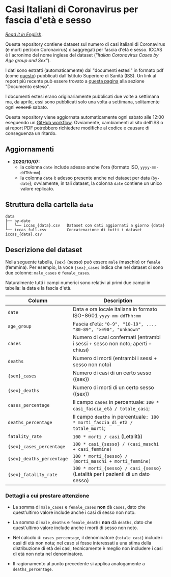 # Casi Italiani di Coronavirus per fascia d'età e sesso

_[Read it in English](README.md)_.

Questa repository contiene dataset sul numero di casi italiani di Coronavirus 
(e morti per/con Coronavirus) disaggregati per fascia d'età e sesso. 
ICCAS è l'acronimo del nome inglese del dataset (*"Italian Coronavirus Cases by 
Age group and Sex"*).

I dati sono estratti (automaticamente) dai "documenti estesi" in formato pdf 
(come [questo](https://www.epicentro.iss.it/coronavirus/bollettino/Bollettino-sorveglianza-integrata-COVID-19_30-marzo-2020.pdf)) 
pubblicati dall'Istituto Superiore di Sanità (ISS). Un link al report più recente 
può essere trovato a [questa pagina](https://www.epicentro.iss.it/coronavirus/sars-cov-2-sorveglianza-dati)
alla sezione "Documento esteso".

I documenti estesi erano originariamente pubblicati due volte a settimana ma, 
da aprile, essi sono pubblicati solo una volta a settimana, solitamente ogni
~~venerdì~~ sabato. 

Questa repository viene aggiornata automaticamente ogni sabato alle 12:00 
eseguendo un [GitHub workflow](.github/workflows/update-data.yaml).
Ovviamente, cambiamenti al sito dell'ISS o ai report PDF potrebbero richiedere 
modifiche al codice e causare di conseguenza un ritardo.


## Aggiornamenti

- **2020/10/07:** 
    - la colonna `date` include adesso anche l'ora (formato ISO, `yyyy-mm-ddThh:mm`).
    - la colonna `date` è adesso presente anche nei dataset per data (`by-date`);
      ovviamente, in tali dataset, la colonna `date` contiene un unico valore replicato.


## Struttura della cartella `data`
```
data
├── by-date                     
│   └── iccas_{data}.csv   Dataset con dati aggiornati a giorno {data}
└── iccas_full.csv         Concatenazione di tutti i dataset iccas_{data}.csv
```


## Descrizione del dataset

Nella seguente tabella, `{sex}` (sesso) può essere `male` (maschio) or `female` 
(femmina). Per esempio, la voce `{sex}_cases` indica che nel dataset ci sono due
colonne: `male_cases` e `female_cases`.

Naturalmente tutti i campi numerici sono relativi ai primi due campi in tabella:
la data e la fascia d'età.

| Column                    | Description                                                                                  |
|---------------------------|----------------------------------------------------------------------------------------------|
| `date`                    | Data e ora locale italiana in formato ISO-8601 `yyyy-mm-ddThh:mm`                            |
| `age_group`               | Fascia d'età: `"0-9", "10-19", ..., "80-89", ">=90", "unknown"`                              |
| `cases`                   | Numero di casi confermati (entrambi i sessi + sesso non noto; aperti + chiusi)               |
| `deaths`                  | Numero di morti (entrambi i sessi + sesso non noto)                                          |
| `{sex}_cases`             | Numero di casi di un certo sesso ({sex})                                                     |
| `{sex}_deaths`            | Numero di morti di un certo sesso ({sex})                                                    |
| `cases_percentage`        | Il campo `cases` in percentuale: `100 * casi_fascia_età / totale_casi`;                      |
| `deaths_percentage`       | Il campo `deaths` in percentuale`: 100 * morti_fascia_di_età / totale_morti`;                |
| `fatality_rate`           | `100 * morti / casi` (Letalità)                                                              |
| `{sex}_cases_percentage`  | `100 * casi_{sesso} / (casi_maschi + casi_femmine)`                                          |
| `{sex}_deaths_percentage` | `100 * morti_{sesso} / (morti_maschi + morti_femmine)`                                       | 
| `{sex}_fatality_rate`     | `100 * morti_{sesso} / casi_{sesso}` (Letalità per i pazienti di un dato sesso)              |

### Dettagli a cui prestare attenzione

- La somma di `male_cases` e `female_cases` **non** dà `cases`, dato che 
  quest'ultimo valore include anche i casi di sesso non noto.
   
- La somma di `male_deaths` e `female_deaths` **non** dà `deaths`, dato che 
  quest'ultimo valore include anche i morti di sesso non noto.

- Nel calcolo di `cases_percentage`, il denominatore (`totale_casi`) include
  i casi di età non nota; nel caso si fosse interessati a una stima della 
  distribuzione di età dei casi, tecnicamente è meglio non includere i casi di 
  età non nota nel denominatore.
  
- Il ragionamento al punto precedente si applica analogamente a `deaths_percentage`. 
